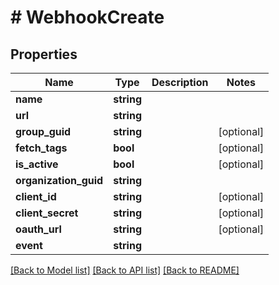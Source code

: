 # # WebhookCreate

## Properties

Name | Type | Description | Notes
------------ | ------------- | ------------- | -------------
**name** | **string** |  |
**url** | **string** |  |
**group_guid** | **string** |  | [optional]
**fetch_tags** | **bool** |  | [optional]
**is_active** | **bool** |  | [optional]
**organization_guid** | **string** |  |
**client_id** | **string** |  | [optional]
**client_secret** | **string** |  | [optional]
**oauth_url** | **string** |  | [optional]
**event** | **string** |  |

[[Back to Model list]](../../README.md#models) [[Back to API list]](../../README.md#endpoints) [[Back to README]](../../README.md)
